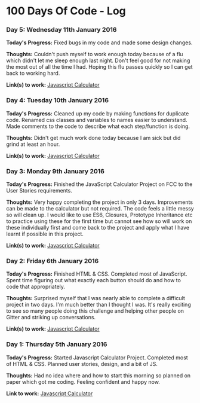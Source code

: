 # 100 Days Of Code - Log

### Day 5: Wednesday 11th January 2016

**Today's Progress:** Fixed bugs in my code and made some design changes.

**Thoughts:** Couldn't push myself to work enough today because of a flu which didn't let me sleep enough last night. Don't feel good for not making the most out of all the time I had. Hoping this flu passes quickly so I can get back to working hard.

**Link(s) to work:** [Javascript Calculator](http://codepen.io/BhavikSheth/full/VPYGvy/)

### Day 4: Tuesday 10th January 2016

**Today's Progress:** Cleaned up my code by making functions for duplicate code. Renamed css classes and variables to names easier to understand. Made comments to the code to describe what each step/function is doing.

**Thoughts:** Didn't get much work done today because I am sick but did grind at least an hour.

**Link(s) to work:** [Javascript Calculator](http://codepen.io/BhavikSheth/full/VPYGvy/)

### Day 3: Monday 9th January 2016

**Today's Progress:** Finished the JavaScript Calculator Project on FCC to the User Stories requirements.

**Thoughts:** Very happy completing the project in only 3 days. Improvements can be made to the calculator but not required. The code feels a little messy so will clean up. I would like to use ES6, Closures, Prototype Inheritance etc to practice using these for the first time but cannot see how so will work on these individually first and come back to the project and apply what I have learnt if possible in this project.

**Link(s) to work:** [Javascript Calculator](http://codepen.io/BhavikSheth/full/VPYGvy/)

### Day 2: Friday 6th January 2016

**Today's Progress:** Finished HTML & CSS. Completed most of JavaScript. Spent time figuring out what exactly each button should do and how to code that appropriately.

**Thoughts:** Surprised myself that I was nearly able to complete a difficult project in two days. I'm much better than I thought I was. It's really exciting to see so many people doing this challenge and helping other people on Gitter and striking up conversations.

**Link(s) to work:** [Javascript Calculator](http://codepen.io/BhavikSheth/full/VPYGvy/)

### Day 1: Thursday 5th January 2016

**Today's Progress:** Started Javascript Calculator Project. Completed most of HTML & CSS. Planned user stories, design, and a bit of JS.

**Thoughts:** Had no idea where and how to start this morning so planned on paper which got me coding. Feeling confident and happy now.

**Link to work:** [Javascript Calculator](http://codepen.io/BhavikSheth/full/VPYGvy/)